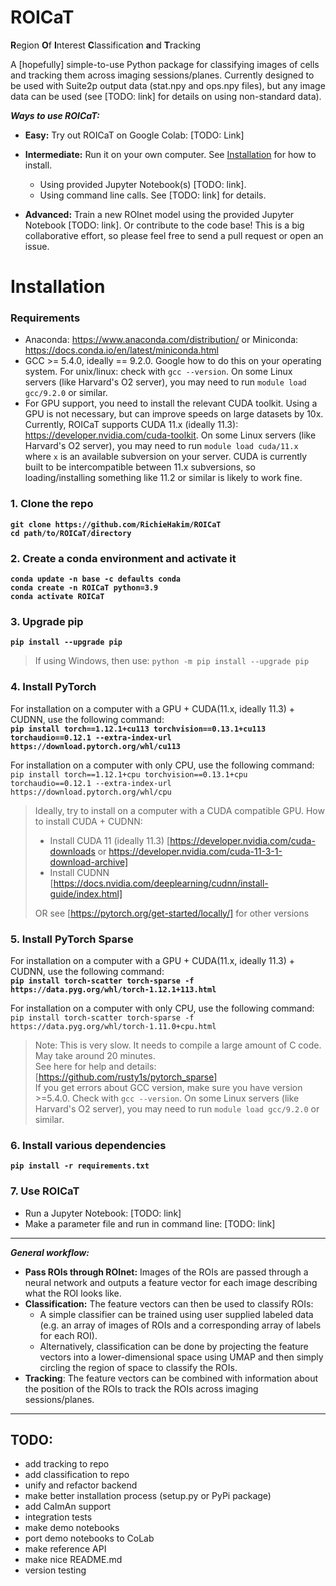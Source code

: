 # ROICaT
**R**egion **O**f **I**nterest **C**lassification **a**nd **T**racking

A [hopefully] simple-to-use Python package for classifying images of cells and tracking them across imaging sessions/planes.
Currently designed to be used with Suite2p output data (stat.npy and ops.npy files), but any image data can be used (see [TODO: link] for details on using non-standard data).

***Ways to use ROICaT:***
- **Easy:** Try out ROICaT on Google Colab: [TODO: Link]
- **Intermediate:** Run it on your own computer. See [Installation](#Installation) for how to install.
    - Using provided Jupyter Notebook(s) [TODO: link].
    - Using command line calls. See [TODO: link] for details.

- **Advanced:** Train a new ROInet model using the provided Jupyter Notebook [TODO: link]. Or contribute to the code base! This is a big collaborative effort, so please feel free to send a pull request or open an issue.


# Installation

### Requirements
- Anaconda: https://www.anaconda.com/distribution/ or Miniconda: https://docs.conda.io/en/latest/miniconda.html<br>
- GCC >= 5.4.0, ideally == 9.2.0. Google how to do this on your operating system. For unix/linux: check with `gcc --version`. On some Linux servers (like Harvard's O2 server), you may need to run `module load gcc/9.2.0` or similar.<br>
- For GPU support, you need to install the relevant CUDA toolkit. Using a GPU is not necessary, but can improve speeds on large datasets by 10x. Currently, ROICaT supports CUDA 11.x (ideally 11.3): https://developer.nvidia.com/cuda-toolkit. On some Linux servers (like Harvard's O2 server), you may need to run `module load cuda/11.x` where `x` is an available subversion on your server. CUDA is currently built to be intercompatible between 11.x subversions, so loading/installing something like 11.2 or similar is likely to work fine.<br>

### 1. Clone the repo
**`git clone https://github.com/RichieHakim/ROICaT`**<br>
**`cd path/to/ROICaT/directory`**<br>

### 2. Create a conda environment and activate it
**`conda update -n base -c defaults conda`**<br>
**`conda create -n ROICaT python=3.9`**<br>
**`conda activate ROICaT`**<br>

### 3. Upgrade pip
**`pip install --upgrade pip`**<br>
>If using Windows, then use: `python -m pip install --upgrade pip`<br>

### 4. Install PyTorch<br>
For installation on a computer with a GPU + CUDA(11.x, ideally 11.3) + CUDNN, use the following command:<br>
**`pip install torch==1.12.1+cu113 torchvision==0.13.1+cu113 torchaudio==0.12.1 --extra-index-url https://download.pytorch.org/whl/cu113`**<br>

For installation on a computer with only CPU, use the following command:<br>
`pip install torch==1.12.1+cpu torchvision==0.13.1+cpu torchaudio==0.12.1 --extra-index-url https://download.pytorch.org/whl/cpu`<br>
>Ideally, try to install on a computer with a CUDA compatible GPU. How to install CUDA + CUDNN:<br>
>- Install CUDA 11 (ideally 11.3) [https://developer.nvidia.com/cuda-downloads or https://developer.nvidia.com/cuda-11-3-1-download-archive]<br>
>- Install CUDNN [https://docs.nvidia.com/deeplearning/cudnn/install-guide/index.html]<br>
>
>OR see [https://pytorch.org/get-started/locally/] for other versions<br>

### 5. Install PyTorch Sparse<br>
For installation on a computer with a GPU + CUDA(11.x, ideally 11.3) + CUDNN, use the following command:<br>
**`pip install torch-scatter torch-sparse -f https://data.pyg.org/whl/torch-1.12.1+113.html`**

For installation on a computer with only CPU, use the following command:<br>
`pip install torch-scatter torch-sparse -f https://data.pyg.org/whl/torch-1.11.0+cpu.html`<br>

>Note: This is very slow. It needs to compile a large amount of C code. May take around 20 minutes.<br>
>See here for help and details: [https://github.com/rusty1s/pytorch_sparse]<br>
>If you get errors about GCC version, make sure you have version >=5.4.0. Check with `gcc --version`. On some Linux servers (like Harvard's O2 server), you may need to run `module load gcc/9.2.0` or similar.<br>

### 6. Install various dependencies<br>
**`pip install -r requirements.txt`**<br>

### 7. Use ROICaT<br>
- Run a Jupyter Notebook: [TODO: link]<br>
- Make a parameter file and run in command line: [TODO: link]<br>

-------------

***General workflow:***
- **Pass ROIs through ROInet:** Images of the ROIs are passed through a neural network and outputs a feature vector for each image describing what the ROI looks like.
- **Classification:** The feature vectors can then be used to classify ROIs:
    - A simple classifier can be trained using user supplied labeled data (e.g. an array of images of ROIs and a corresponding array of labels for each ROI).
    - Alternatively, classification can be done by projecting the feature vectors into a lower-dimensional space using UMAP and then simply circling the region of space to classify the ROIs.
- **Tracking**: The feature vectors can be combined with information about the position of the ROIs to track the ROIs across imaging sessions/planes.


-------------
## TODO:
- add tracking to repo
- add classification to repo
- unify and refactor backend
- make better installation process (setup.py or PyPi package)
- add CaImAn support
- integration tests
- make demo notebooks
- port demo notebooks to CoLab
- make reference API
- make nice README.md
- version testing

